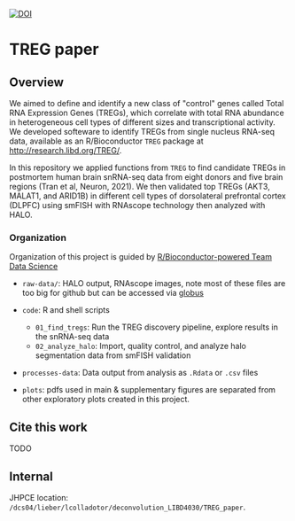 [![DOI](https://zenodo.org/badge/462890831.svg)](https://zenodo.org/badge/latestdoi/462890831)

# TREG paper

## Overview
We aimed to define and identify a new class of "control" genes called Total RNA Expression Genes (TREGs), which correlate with total RNA abundance in heterogeneous cell types of different sizes and transcriptional activity. We developed softeware to identify TREGs from single nucleus RNA-seq data, available as an R/Bioconductor `TREG` package at http://research.libd.org/TREG/.

In this repository we applied functions from `TREG` to find candidate TREGs in postmortem human brain snRNA-seq data from eight donors and five brain regions (Tran et al, Neuron, 2021). We then validated top TREGs (AKT3, MALAT1, and ARID1B) in different cell types of dorsolateral prefrontal cortex (DLPFC) using smFISH with RNAscope technology then analyzed with HALO.

### Organization
Organization of this project is guided by [R/Bioconductor-powered Team Data Science](https://lcolladotor.github.io/bioc_team_ds/organizing-your-work.html#.YkNW_DfMJfV.)

* `raw-data/`: HALO output, RNAscope images, note most of these files are too big for github but can be accessed via [globus](http://research.libd.org/globus/)

* `code`: R and shell scripts
  + `01_find_tregs`: Run the TREG discovery pipeline, explore results in the snRNA-seq data  
  + `02_analyze_halo`: Import, quality control, and analyze halo segmentation data  from smFISH validation 

* `processes-data`: Data output from analysis as `.Rdata` or `.csv` files

* `plots`: pdfs used in main & supplementary figures are separated from other exploratory plots created in this project. 

## Cite this work

TODO

## Internal

JHPCE location: `/dcs04/lieber/lcolladotor/deconvolution_LIBD4030/TREG_paper`.
